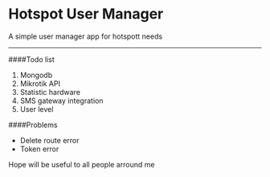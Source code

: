 # Hotspot User Manager

A simple user manager app for hotspott needs

***

####Todo list

1. Mongodb
2. Mikrotik API
3. Statistic hardware
4. SMS gateway integration
5. User level

####Problems
- Delete route error
- Token error

Hope will be useful to all people arround me
